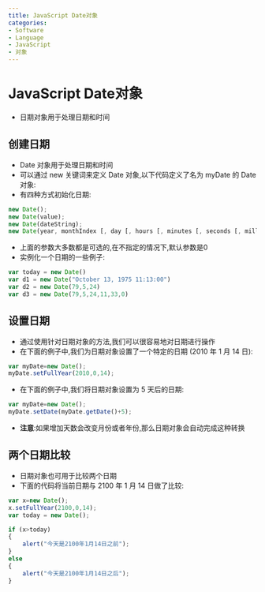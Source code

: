 ```yaml
---
title: JavaScript Date对象
categories:
- Software
- Language
- JavaScript
- 对象
---
```

# JavaScript Date对象

- 日期对象用于处理日期和时间

## 创建日期

- Date 对象用于处理日期和时间
- 可以通过 new 关键词来定义 Date 对象,以下代码定义了名为 myDate 的 Date 对象:
- 有四种方式初始化日期:

```js
new Date();
new Date(value);
new Date(dateString);
new Date(year, monthIndex [, day [, hours [, minutes [, seconds [, milliseconds]]]]]);
```

- 上面的参数大多数都是可选的,在不指定的情况下,默认参数是0
- 实例化一个日期的一些例子:

```js
var today = new Date()
var d1 = new Date("October 13, 1975 11:13:00")
var d2 = new Date(79,5,24)
var d3 = new Date(79,5,24,11,33,0)
```

## 设置日期

- 通过使用针对日期对象的方法,我们可以很容易地对日期进行操作
- 在下面的例子中,我们为日期对象设置了一个特定的日期 (2010 年 1 月 14 日):

```js
var myDate=new Date();
myDate.setFullYear(2010,0,14);
```

- 在下面的例子中,我们将日期对象设置为 5 天后的日期:

```js
var myDate=new Date();
myDate.setDate(myDate.getDate()+5);
```

- **注意**:如果增加天数会改变月份或者年份,那么日期对象会自动完成这种转换

## 两个日期比较

- 日期对象也可用于比较两个日期
- 下面的代码将当前日期与 2100 年 1 月 14 日做了比较:

```js
var x=new Date();
x.setFullYear(2100,0,14);
var today = new Date();

if (x>today)
{
    alert("今天是2100年1月14日之前");
}
else
{
    alert("今天是2100年1月14日之后");
}
```